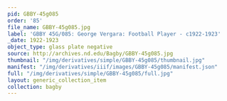 ```yaml
---
pid: GBBY-45g085
order: '85'
file_name: GBBY-45g085.jpg
label: 'GBBY 45G/085: George Vergara: Football Player - c1922-1923'
_date: 1922-1923
object_type: glass plate negative
source: http://archives.nd.edu/Bagby/GBBY-45g085.jpg
thumbnail: "/img/derivatives/simple/GBBY-45g085/thumbnail.jpg"
manifest: "/img/derivatives/iiif/images/GBBY-45g085/manifest.json"
full: "/img/derivatives/simple/GBBY-45g085/full.jpg"
layout: generic_collection_item
collection: bagby
---
```

